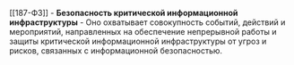 [[187-ФЗ]] - **Безопасность критической информационной инфраструктуры** - Оно охватывает совокупность событий, действий и мероприятий, направленных на обеспечение непрерывной работы и защиты критической информационной инфраструктуры от угроз и рисков, связанных с информационной безопасностью.
